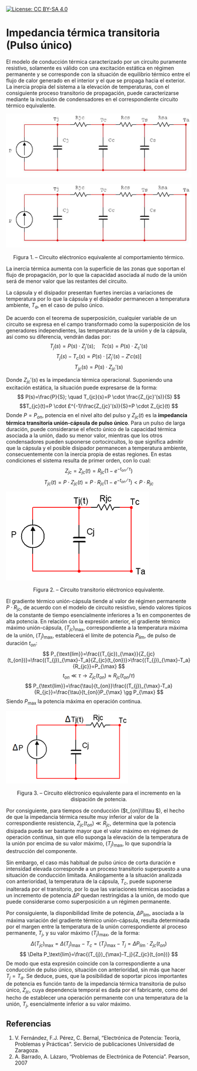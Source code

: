 <script src="https://cdn.mathjax.org/mathjax/latest/MathJax.js?config=TeX-AMS-MML_HTMLorMML" type="text/javascript"></script>

[![License: CC BY-SA 4.0](https://img.shields.io/badge/License-CC%20BY--SA%204.0-lightgrey.svg)](https://creativecommons.org/licenses/by-sa/4.0/)

# Impedancia térmica transitoria (Pulso único)
El modelo de conducción térmica caracterizado por un circuito puramente resistivo, solamente es válido con una excitación estática en régimen permanente y se corresponde con la situación de equilibrio térmico entre el flujo de calor generado en el interior y el que se propaga hacia el exterior. La inercia propia del sistema a la elevación de temperaturas, con el consiguiente proceso transitorio de propagación, puede caracterizarse mediante la inclusión de condensadores en el correspondiente circuito térmico equivalente. 

<!---  
<p style='text-align: center;'> ![Cirquito eléctrico equivalente](/assets/img/teoPulsoUnico/Fig1.png) </p>

<p align = "center">![Cirquito eléctrico equivalente](/assets/img/teoPulsoUnico/Fig1.png)</p>
--> 

<p align="center">
  <img src="../assets/img/teoPulsoUnico/Fig1.png">
</p>
<div align="center"><img src="../assets/img/teoPulsoUnico/Fig1.png"></div>
<!--![Cirquito eléctrico equivalente](../assets/img/teoPulsoUnico/Fig1.png)-->
<p align = "center">Figura 1. – Circuito eléctronico equivalente al comportamiento térmico.</p> 

<justity> La inercia térmica aumenta con la superficie de las zonas que soportan el flujo de propagación, por lo que la capacidad asociada al nudo de la unión será de menor valor que las restantes del circuito. </justity>

La cápsula y el disipador presentan fuertes inercias a variaciones de temperatura por lo que la cápsula y el disipador permanecen a temperatura ambiente, $T_a$, en el caso de pulso único.

De acuerdo con el teorema de superposición, cualquier variable de un circuito se expresa en el campo transformado como la superposición de los generadores independientes, las temperaturas de la unión y de la cápsula, así como su diferencia, vendrán dadas por:
$$T_j(s)=P(s) \cdot Z_j'(s); \quad Tc(s)=P(s)\cdot Z_c'(s)$$
$$T_j(s)-T_c(s)=P(s)\cdot [Z_j'(s)-Z' c(s)]$$
$$T_{jc}(s)=P(s)\cdot Z_{jc}'(s)$$

Donde $Z_{jc}'(s)$ es la impedancia térmica operacional.
Suponiendo una excitación estática, la situación puede expresarse de la forma:
$$
P(s)=\frac{P}{S}; \quad T_{jc}(s)=P \cdot \frac{Z_{jc}'(s)}{S}
$$
$$T_{jc}(t)=P \cdot £^{-1}\frac{Z_{jc}'(s)}{S}=P \cdot Z_{jc}(t)
$$
Donde $P=P_{on}$, potencia en el nivel alto del pulso y $Z_{jc}(t)$ es la **impedancia térmica transitoria unión-cápsula de pulso único**.
Para un pulso de larga duración, puede considerarse el efecto único de la capacidad térmica asociada a la unión, dado su menor valor, mientras que los otros condensadores pueden suponerse cortocircuitos, lo que significa admitir que la cápsula y el posible disipador permanecen a temperatura ambiente, consecuentemente con la inercia propia de estas regiones. En estas condiciones el sistema resulta de primer orden, con lo cual:
$$
Z_{jc}=Z_{jc}(t)=R_{jc}(1-e^{-t_{on}⁄\tau})
$$
$$
T_{jc}(t)=P \cdot Z_{jc}(t)=P \cdot R_{jc}(1-e^{-t_{on}⁄\tau} )<P \cdot R_{jc}
$$

![Circuito transitorio equivalente](/assets/img/teoPulsoUnico/Fig2.png)
<p align = "center">Figura 2. – Circuito transitorio eléctronico equivalente.</p> 

El gradiente térmico unión-cápsula tiende al valor de régimen permanente $P \cdot R_{jc}$, de acuerdo con el modelo de circuito resistivo, siendo valores típicos de la constante de tiempo esencialmente inferiores a 1s en componentes de alta potencia. En relación con la expresión anterior, el gradiente térmico máximo unión-cápsula, $(T_{jc})_{\max}$, correspondiente a la temperatura máxima de la unión, $(T_{j})_{\max}$, establecerá el límite de potencia $P_{\text{lim}}$, de pulso de duración $t_{on}$:
$$
P_{\text{lim}}=\frac{(T_{jc})_{\max}}{Z_{jc}(t_{on})}=\frac{(T_{j})_{\max}-T_a}{Z_{jc}(t_{on})}>\frac{(T_{j})_{\max}-T_a}{R_{jc}}=P_{\max}
$$
$$
t_{on}\ll\tau \rightarrow Z_{jc}(t_{on})\approx R_{jc}(t_{on}/\tau)
$$
$$
P_{\text{lim}}=\frac{\tau}{t_{on}}\frac{(T_{j})_{\max}-T_a}{R_{jc}}=\frac{\tau}{t_{on}}P_{\max} \gg P_{\max}
$$
Siendo $P_{\max}$ la potencia máxima en operación continua.

![Circuito incremental transitorio equivalente](/assets/img/teoPulsoUnico/Fig3.png)
<p align = "center">Figura 3. – Circuito eléctronico equivalente para el incremento en la disipación de potencia.</p> 

Por consiguiente, para tiempos de conducción ($t_{on}\ll\tau $), el hecho de que la impedancia térmica resulte muy inferior al valor de la correspondiente resistencia, $Z_{jc}(t_{on}) \ll R_{jc}$, determina que la potencia disipada pueda ser bastante mayor que el valor máximo en régimen de operación continua, sin que ello suponga la elevación de la temperatura de la unión por encima de su valor máximo, $(T_{j})_{\max}$, lo que supondría la destrucción del componente.

Sin embargo, el caso más habitual de pulso único de corta duración e intensidad elevada corresponde a un proceso transitorio superpuesto a una situación de conducción limitada. Análogamente a la situación analizada con anterioridad, la temperatura de la cápsula, $T_c$, puede suponerse inalterada por el transitorio, por lo que las variaciones térmicas asociadas a un incremento de potencia $\Delta P$ quedan restringidas a la unión, de modo que puede considerarse como superposición a un régimen permanente.
 
Por consiguiente, la disponibilidad límite de potencia, $\Delta P_\text{lim}$, asociada a la máxima variación del gradiente térmico unión-cápsula, resulta determinada por el margen entre la temperatura de la unión correspondiente al proceso permanente, $T_j$, y su valor máximo $(T_{j})_{\max}$, de la forma:
$$
\Delta(T_{jc})_{\max}=\Delta(T_{j})_{\max}-T_c=(T_{j})_{\max}-T_j=\Delta P_\text{lim}\cdot Z_{jc}(t_{on})
$$
$$
\Delta P_\text{lim}=\frac{(T_{j})_{\max}-T_j}{Z_{jc}(t_{on})}
$$
De modo que esta expresión coincide con la correspondiente a una conducción de pulso único, situación con anterioridad, sin más que hacer $T_j=T_a$.
Se deduce, pues, que la posibilidad de soportar picos importantes de potencia es función tanto de la impedancia térmica transitoria de pulso único, $Z_{jc}$, cuya dependencia temporal es dada por el fabricante, como del hecho de establecer una operación permanente con una temperatura de la unión, $T_j$, esencialmente inferior a su valor máximo.

## Referencias
1.	V. Fernández, F.J. Pérez, C. Bernal, “Electrónica de Potencia: Teoría, Problemas y Prácticas”. Servicio de publicaciones Universidad de Zaragoza.
2.	A. Barrado, A. Lázaro, “Problemas de Electrónica de Potencia”. Pearson, 2007 

